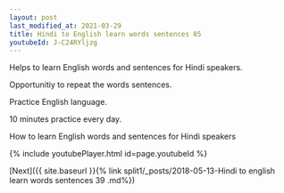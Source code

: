 ```yaml
---
layout: post
last_modified_at: 2021-03-29
title: Hindi to English learn words sentences 85 
youtubeId: J-C24RYljzg
---
```

 
 
Helps to learn English words and sentences for Hindi speakers.

Opportunitiy to repeat the words sentences. 

Practice English language. 
 
10 minutes practice every day. 
 
How to learn English words and sentences for Hindi speakers 
 
{% include youtubePlayer.html id=page.youtubeId %}
 
 
[Next]({{ site.baseurl }}{% link  split1/_posts/2018-05-13-Hindi to english learn words sentences 39 .md%})
 
